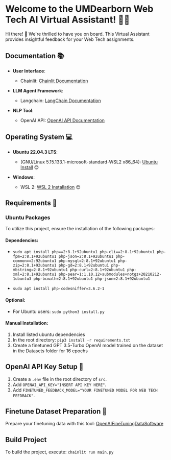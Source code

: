 # Welcome to the UMDearborn Web Tech AI Virtual Assistant! 🚀🤖

Hi there! 👋 We're thrilled to have you on board. This Virtual Assistant provides insightful feedback for your Web Tech assignments.

## Documentation 📚

- **User Interface**: 
  - Chainlit: [Chainlit Documentation](https://docs.chainlit.io) 

- **LLM Agent Framework**: 
  - Langchain: [LangChain Documentation](https://python.langchain.com/docs/get_started/introduction) 

- **NLP Tool**: 
  - OpenAI API: [OpenAI API Documentation](https://platform.openai.com/docs/overview) 

## Operating System 💻

- **Ubuntu 22.04.3 LTS**: 
  - (GNU/Linux 5.15.133.1-microsoft-standard-WSL2 x86_64): [Ubuntu Install](https://ubuntu.com/download/desktop) 😊

- **Windows**: 
  - WSL 2: [WSL 2 Installation](https://ubuntu.com/wsl) 😊

## Requirements 🔗

### Ubuntu Packages 
To utilize this project, ensure the installation of the following packages:

#### Dependencies:

- `sudo apt install php==2:8.1+92ubuntu1 php-cli==2:8.1+92ubuntu1 php-fpm=2:8.1+92ubuntu1 php-json=2:8.1+92ubuntu1 php-common==2:92ubuntu1 php-mysql=2:8.1+92ubuntu1 php-zip=2:8.1+92ubuntu1 php-gd=2:8.1+92ubuntu1 php-mbstring=2:8.1+92ubuntu1 php-curl=2:8.1+92ubuntu1 php-xml=2:8.1+92ubuntu1 php-pear=1:1.10.12+submodules+notgz+20210212-1ubuntu3 php-bcmath=2:8.1+92ubuntu1 php-json=2:8.1+92ubuntu1`

- `sudo apt install php-codesniffer=3.6.2-1`

#### Optional:
- For Ubuntu users: `sudo python3 install.py`

#### Manual Installation:
1. Install listed ubuntu dependencies
2. In the root directory: `pip3 install -r requirements.txt`
3. Create a finetuned GPT 3.5-Turbo OpenAI model trained on the dataset in the Datasets folder for 16 epochs

## OpenAI API Key Setup 🔑

1. Create a `.env` file in the root directory of `src`.
2. Add `OPENAI_API_KEY="INSERT API KEY HERE"`.
3. Add `FINETUNED_FEEDBACK_MODEL="YOUR FINETUNED MODEL FOR WEB TECH FEEDBACK"`.

## Finetune Dataset Preparation 🔑

Prepare your finetuning data with this tool: [OpenAIFineTuningDataSoftware](https://github.com/BinaryBills/OpenAIFineTuningDataSoftware)

## Build Project

To build the project, execute: `chainlit run main.py`

